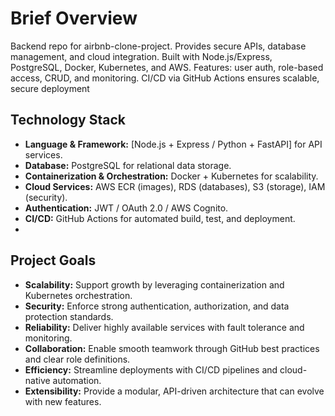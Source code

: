 # Brief Overview
Backend repo for airbnb-clone-project. Provides secure APIs, database management, and cloud integration. Built with Node.js/Express, PostgreSQL, Docker, Kubernetes, and AWS. Features: user auth, role-based access, CRUD, and monitoring. CI/CD via GitHub Actions ensures scalable, secure deployment

## Technology Stack
- **Language & Framework:** [Node.js + Express / Python + FastAPI] for API services.  
- **Database:** PostgreSQL for relational data storage.  
- **Containerization & Orchestration:** Docker + Kubernetes for scalability.  
- **Cloud Services:** AWS ECR (images), RDS (databases), S3 (storage), IAM (security).  
- **Authentication:** JWT / OAuth 2.0 / AWS Cognito.  
- **CI/CD:** GitHub Actions for automated build, test, and deployment.
- 
## Project Goals
- **Scalability:** Support growth by leveraging containerization and Kubernetes orchestration.  
- **Security:** Enforce strong authentication, authorization, and data protection standards.  
- **Reliability:** Deliver highly available services with fault tolerance and monitoring.  
- **Collaboration:** Enable smooth teamwork through GitHub best practices and clear role definitions.  
- **Efficiency:** Streamline deployments with CI/CD pipelines and cloud-native automation.  
- **Extensibility:** Provide a modular, API-driven architecture that can evolve with new features.  
